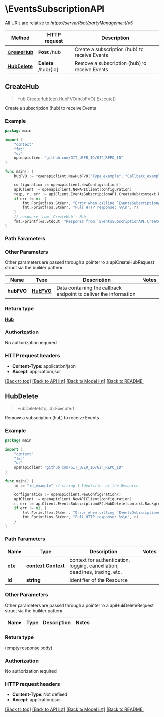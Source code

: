 # \EventsSubscriptionAPI

All URIs are relative to *https://serverRoot/partyManagement/v5*

Method | HTTP request | Description
------------- | ------------- | -------------
[**CreateHub**](EventsSubscriptionAPI.md#CreateHub) | **Post** /hub | Create a subscription (hub) to receive Events
[**HubDelete**](EventsSubscriptionAPI.md#HubDelete) | **Delete** /hub/{id} | Remove a subscription (hub) to receive Events



## CreateHub

> Hub CreateHub(ctx).HubFVO(hubFVO).Execute()

Create a subscription (hub) to receive Events



### Example

```go
package main

import (
	"context"
	"fmt"
	"os"
	openapiclient "github.com/GIT_USER_ID/GIT_REPO_ID"
)

func main() {
	hubFVO := *openapiclient.NewHubFVO("Type_example", "Callback_example") // HubFVO | Data containing the callback endpoint to deliver the information

	configuration := openapiclient.NewConfiguration()
	apiClient := openapiclient.NewAPIClient(configuration)
	resp, r, err := apiClient.EventsSubscriptionAPI.CreateHub(context.Background()).HubFVO(hubFVO).Execute()
	if err != nil {
		fmt.Fprintf(os.Stderr, "Error when calling `EventsSubscriptionAPI.CreateHub``: %v\n", err)
		fmt.Fprintf(os.Stderr, "Full HTTP response: %v\n", r)
	}
	// response from `CreateHub`: Hub
	fmt.Fprintf(os.Stdout, "Response from `EventsSubscriptionAPI.CreateHub`: %v\n", resp)
}
```

### Path Parameters



### Other Parameters

Other parameters are passed through a pointer to a apiCreateHubRequest struct via the builder pattern


Name | Type | Description  | Notes
------------- | ------------- | ------------- | -------------
 **hubFVO** | [**HubFVO**](HubFVO.md) | Data containing the callback endpoint to deliver the information | 

### Return type

[**Hub**](Hub.md)

### Authorization

No authorization required

### HTTP request headers

- **Content-Type**: application/json
- **Accept**: application/json

[[Back to top]](#) [[Back to API list]](../README.md#documentation-for-api-endpoints)
[[Back to Model list]](../README.md#documentation-for-models)
[[Back to README]](../README.md)


## HubDelete

> HubDelete(ctx, id).Execute()

Remove a subscription (hub) to receive Events



### Example

```go
package main

import (
	"context"
	"fmt"
	"os"
	openapiclient "github.com/GIT_USER_ID/GIT_REPO_ID"
)

func main() {
	id := "id_example" // string | Identifier of the Resource

	configuration := openapiclient.NewConfiguration()
	apiClient := openapiclient.NewAPIClient(configuration)
	r, err := apiClient.EventsSubscriptionAPI.HubDelete(context.Background(), id).Execute()
	if err != nil {
		fmt.Fprintf(os.Stderr, "Error when calling `EventsSubscriptionAPI.HubDelete``: %v\n", err)
		fmt.Fprintf(os.Stderr, "Full HTTP response: %v\n", r)
	}
}
```

### Path Parameters


Name | Type | Description  | Notes
------------- | ------------- | ------------- | -------------
**ctx** | **context.Context** | context for authentication, logging, cancellation, deadlines, tracing, etc.
**id** | **string** | Identifier of the Resource | 

### Other Parameters

Other parameters are passed through a pointer to a apiHubDeleteRequest struct via the builder pattern


Name | Type | Description  | Notes
------------- | ------------- | ------------- | -------------


### Return type

 (empty response body)

### Authorization

No authorization required

### HTTP request headers

- **Content-Type**: Not defined
- **Accept**: application/json

[[Back to top]](#) [[Back to API list]](../README.md#documentation-for-api-endpoints)
[[Back to Model list]](../README.md#documentation-for-models)
[[Back to README]](../README.md)

